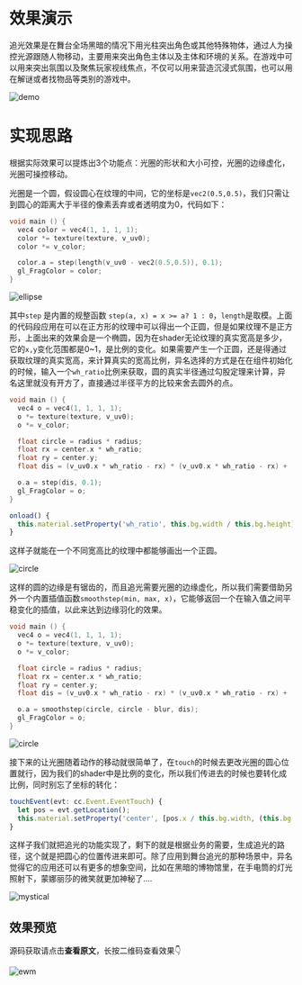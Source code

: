 # 效果演示

追光效果是在舞台全场黑暗的情况下用光柱突出角色或其他特殊物体，通过人为操控光源跟随人物移动，主要用来突出角色主体以及主体和环境的关系。在游戏中可以用来突出氛围以及聚焦玩家视线焦点，不仅可以用来营造沉浸式氛围，也可以用在解谜或者找物品等类别的游戏中。

![demo](http://cdn.blog.ifengzp.com/cocos-awesome/Follow_spot/resources/demo.gif)

# 实现思路

根据实际效果可以提炼出3个功能点：光圈的形状和大小可控，光圈的边缘虚化，光圈可操控移动。

光圈是一个圆，假设圆心在纹理的中间，它的坐标是`vec2(0.5,0.5)`，我们只需让到圆心的距离大于半径的像素丢弃或者透明度为0，代码如下：

```c++
void main () {
  vec4 color = vec4(1, 1, 1, 1);
  color *= texture(texture, v_uv0);
  color *= v_color;

  color.a = step(length(v_uv0 - vec2(0.5,0.5)), 0.1);
  gl_FragColor = color;
}
```

![ellipse](http://cdn.blog.ifengzp.com/cocos-awesome/Follow_spot/resources/ellipse.png)

其中`step` 是内置的规整函数 `step(a, x) = x >= a? 1 : 0`，`length`是取模。上面的代码段应用在可以在正方形的纹理中可以得出一个正圆，但是如果纹理不是正方形，上面出来的效果会是一个椭圆，因为在shader无论纹理的真实宽高是多少，它的`x,y`变化范围都是0~1，是比例的变化。如果需要产生一个正圆，还是得通过获取纹理的真实宽高，来计算真实的宽高比例，异名选择的方式是在在组件初始化的时候，输入一个`wh_ratio`比例来获取，圆的真实半径通过勾股定理来计算，异名这里就没有开方了，直接通过半径平方的比较来舍去圆外的点。

```c++
void main () {
  vec4 o = vec4(1, 1, 1, 1);
  o *= texture(texture, v_uv0);
  o *= v_color;

  float circle = radius * radius;
  float rx = center.x * wh_ratio;
  float ry = center.y;
  float dis = (v_uv0.x * wh_ratio - rx) * (v_uv0.x * wh_ratio - rx) + (v_uv0.y  - ry) * (v_uv0.y - ry);

  o.a = step(dis, 0.1);
  gl_FragColor = o;
}
```

```js
onload() {
  this.material.setProperty('wh_ratio', this.bg.width / this.bg.height);
}
```

这样子就能在一个不同宽高比的纹理中都能够画出一个正圆。

![circle](http://cdn.blog.ifengzp.com/cocos-awesome/Follow_spot/resources/circle.png)

这样的圆的边缘是有锯齿的，而且追光需要光圈的边缘虚化，所以我们需要借助另外一个内置插值函数`smoothstep(min, max, x)`，它能够返回一个在输入值之间平稳变化的插值，以此来达到边缘羽化的效果。

```c++
void main () {
  vec4 o = vec4(1, 1, 1, 1);
  o *= texture(texture, v_uv0);
  o *= v_color;

  float circle = radius * radius;
  float rx = center.x * wh_ratio;
  float ry = center.y;
  float dis = (v_uv0.x * wh_ratio - rx) * (v_uv0.x * wh_ratio - rx) + (v_uv0.y  - ry) * (v_uv0.y - ry);

  o.a = smoothstep(circle, circle - blur, dis);
  gl_FragColor = o;
}
```

![circle](http://cdn.blog.ifengzp.com/cocos-awesome/Follow_spot/resources/feather.png)

接下来的让光圈随着动作的移动就很简单了，在`touch`的时候去更改光圈的圆心位置就行，因为我们的shader中是比例的变化，所以我们传进去的时候也要转化成比例，同时别忘了坐标的转化：

```js
touchEvent(evt: cc.Event.EventTouch) {
  let pos = evt.getLocation();
  this.material.setProperty('center', [pos.x / this.bg.width, (this.bg.height - pos.y) / this.bg.height]);
}
```

这样子我们就把追光的功能实现了，剩下的就是根据业务的需要，生成追光的路径，这个就是把圆心的位置传进来即可。除了应用到舞台追光的那种场景中，异名觉得它的应用还可以有更多的想象空间，比如在黑暗的博物馆里，在手电筒的灯光照射下，蒙娜丽莎的微笑就更加神秘了....

![mystical](http://cdn.blog.ifengzp.com/cocos-awesome/Follow_spot/resources/mystical.gif)

## 效果预览

源码获取请点击**查看原文**，长按二维码查看效果👇

![ewm](http://cdn.blog.ifengzp.com/cocos-awesome/Follow_spot/resources/preview_ewm.png)




